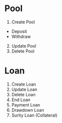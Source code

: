 # Pool
1. Create Pool
- Deposit
- Withdraw
2. Update Pool
3. Delete Pool
# Loan
1. Create Loan
2. Update Loan
3. Delete Loan
4. End Loan
4. Payment Loan
5. Drawdown Loan
5. Surity Loan (Collateral)


